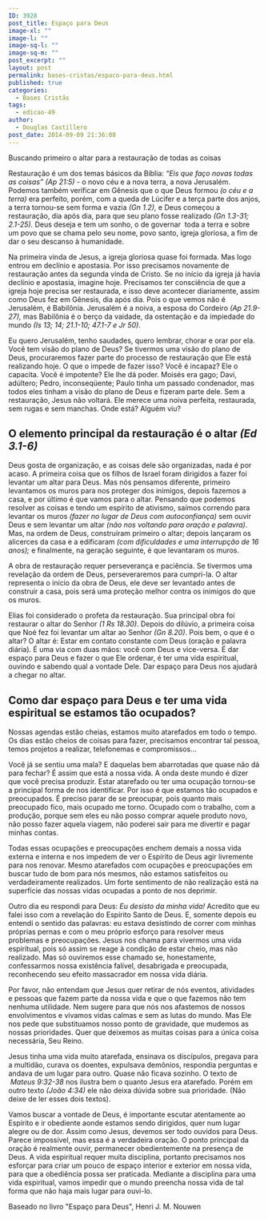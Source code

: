 ```yaml
---
ID: 3928
post_title: Espaço para Deus
image-xl: ""
image-l: ""
image-sq-l: ""
image-sq-m: ""
post_excerpt: ""
layout: post
permalink: bases-cristas/espaco-para-deus.html
published: true
categories:
  - Bases Cristãs
tags:
  - edicao-49
author:
  - Douglas Castillero
post_date: 2014-09-09 21:36:08
---
```

<p class="lead">Buscando primeiro o altar para a restauração de todas as coisas</p>
Restauração é um dos temas básicos da Bíblia: <i>“Eis que faço novas todas as coisas” (Ap 21:5) -</i> o novo céu e a nova terra, a nova Jerusalém. Podemos também verificar em Gênesis que o que Deus formou <i>(o céu e a terra)</i> era perfeito, porém, com a queda de Lúcifer e a terça parte dos anjos, a terra tornou-se sem forma e vazia <i>(Gn 1.2),</i> e Deus começou a restauração, dia após dia, para que seu plano fosse realizado <i>(Gn 1.3-31; 2.1-25).</i> Deus deseja e tem um sonho, o de governar  toda a terra e sobre um povo que se chama pelo seu nome, povo santo, igreja gloriosa, a fim de dar o seu descanso à humanidade.

Na primeira vinda de Jesus, a igreja gloriosa quase foi formada. Mas logo entrou em declínio e apostasia. Por isso precisamos novamente de restauração antes da segunda vinda de Cristo. Se no início da igreja já havia declínio e apostasia, imagine hoje. Precisamos ter consciência de que a igreja hoje precisa ser restaurada, e isso deve acontecer diariamente, assim como Deus fez em Gênesis, dia após dia. Pois o que vemos não é Jerusalém, é Babilônia. Jerusalém é a noiva, a esposa do Cordeiro <i>(Ap 21.9-27),</i> mas Babilônia é o berço da vaidade, da ostentação e da impiedade do mundo <i>(Is 13; 14; 21.1-10; 47.1-7 e Jr 50).</i>

Eu quero Jerusalém, tenho saudades, quero lembrar, chorar e orar por ela. Você tem visão do plano de Deus? Se tivermos uma visão do plano de Deus, procuraremos fazer parte do processo de restauração que Ele está realizando hoje. O que o impede de fazer isso? Você é incapaz? Ele o capacita. Você é impotente? Ele lhe dá poder. Moisés era gago; Davi, adúltero; Pedro, inconseqüente; Paulo tinha um passado condenador, mas todos eles tinham a visão do plano de Deus e fizeram parte dele. Sem a restauração, Jesus não voltará. Ele merece uma noiva perfeita, restaurada, sem rugas e sem manchas. Onde está? Alguém viu?
<h2>O elemento principal da restauração é o altar <i>(Ed 3.1-6)</i></h2>
Deus gosta de organização, e as coisas dele são organizadas, nada é por acaso. A primeira coisa que os filhos de Israel foram dirigidos a fazer foi levantar um altar para Deus. Mas nós pensamos diferente, primeiro levantamos os muros para nos proteger dos inimigos, depois fazemos a casa, e por último é que vamos para o altar. Pensando que podemos resolver as coisas e tendo um espírito de ativismo, saímos correndo para levantar os muros <i>(fazer no lugar de Deus com autoconfiança)</i> sem ouvir Deus e sem levantar um altar<i> (não nos voltando para oração e palavra)</i>. Mas, na ordem de Deus, construíram primeiro o altar; depois lançaram os alicerces da casa e a edificaram <i>(com dificuldades e uma interrupção de 16 anos);</i> e finalmente, na geração seguinte, é que levantaram os muros.

A obra de restauração requer perseverança e paciência. Se tivermos uma revelação da ordem de Deus, perseveraremos para cumpri-la. O altar representa o início da obra de Deus, ele deve ser levantado antes de construir a casa, pois será uma proteção melhor contra os inimigos do que os muros.

Elias foi considerado o profeta da restauração. Sua principal obra foi restaurar o altar do Senhor <i>(1 Rs 18.30)</i>. Depois do dilúvio, a primeira coisa que Noé fez foi levantar um altar ao Senhor <i>(Gn 8.20)</i>. Pois bem, o que é o altar? O altar é: Estar em contato constante com Deus (oração e palavra diária). É uma via com duas mãos: você com Deus e vice-versa. É dar espaço para Deus e fazer o que Ele ordenar, é ter uma vida espiritual, ouvindo e sabendo qual a vontade Dele. Dar espaço para Deus nos ajudará a chegar no altar.<strong><strong> </strong></strong>
<h2>Como dar espaço para Deus e ter uma vida espiritual se estamos tão ocupados?</h2>
Nossas agendas estão cheias, estamos muito atarefados em todo o tempo. Os dias estão cheios de coisas para fazer, precisamos encontrar tal pessoa, temos projetos a realizar, telefonemas e compromissos...

Você já se sentiu uma mala? E daquelas bem abarrotadas que quase não dá para fechar? É assim que está a nossa vida. A onda deste mundo é dizer que você precisa produzir. Estar atarefado ou ter uma ocupação tornou-se a principal forma de nos identificar. Por isso é que estamos tão ocupados e preocupados. É preciso parar de se preocupar, pois quanto mais preocupado fico, mais ocupado me torno. Ocupado com o trabalho, com a produção, porque sem eles eu não posso comprar aquele produto novo, não posso fazer aquela viagem, não poderei sair para me divertir e pagar minhas contas.

Todas essas ocupações e preocupações enchem demais a nossa vida externa e interna e nos impedem de ver o Espírito de Deus agir livremente para nos renovar. Mesmo atarefados com ocupações e preocupações em buscar tudo de bom para nós mesmos, não estamos satisfeitos ou verdadeiramente realizados. Um forte sentimento de não realização está na superfície das nossas vidas ocupadas a ponto de nos deprimir.

Outro dia eu respondi para Deus:<i> Eu desisto da minha vida!</i> Acredito que eu falei isso com a revelação do Espírito Santo de Deus. E, somente depois eu entendi o sentido das palavras: eu estava desistindo de correr com minhas próprias pernas e com o meu próprio esforço para resolver meus problemas e preocupações. Jesus nos chama para vivermos uma vida espiritual, pois só assim se reage à condição de estar cheio, mas não realizado. Mas só ouviremos esse chamado se, honestamente, confessarmos nossa existência falível, desabrigada e preocupada, reconhecendo seu efeito massacrador em nossa vida diária.

Por favor, não entendam que Jesus quer retirar de nós eventos, atividades e pessoas que fazem parte da nossa vida e que o que fazemos não tem nenhuma utilidade. Nem sugere para que nós nos afastemos de nossos envolvimentos e vivamos vidas calmas e sem as lutas do mundo. Mas Ele nos pede que substituamos nosso ponto de gravidade, que mudemos as nossas prioridades. Quer que deixemos as muitas coisas para a única coisa necessária, Seu Reino.

Jesus tinha uma vida muito atarefada, ensinava os discípulos, pregava para a multidão, curava os doentes, expulsava demônios, respondia perguntas e andava de um lugar para outro. Quase não ficava sozinho. O texto de  <i>Mateus 9:32-38</i> nos ilustra bem o quanto Jesus era atarefado. Porém em outro texto <i>(João 4:34)</i> ele não deixa dúvida sobre sua prioridade. (Não deixe de ler esses dois textos).

Vamos buscar a vontade de Deus, é importante escutar atentamente ao Espírito e ir obediente aonde estamos sendo dirigidos, quer num lugar alegre ou de dor. Assim como Jesus, devemos ser todo ouvidos para Deus. Parece impossível, mas essa é a verdadeira oração. O ponto principal da oração é realmente ouvir, permanecer obedientemente na presença de Deus. A vida espiritual requer muita disciplina, portanto precisamos nos esforçar para criar um pouco de espaço interior e exterior em nossa vida, para que a obediência possa ser praticada. Mediante a disciplina para uma vida espiritual, vamos impedir que o mundo preencha nossa vida de tal forma que não haja mais lugar para ouvi-lo.

Baseado no livro "Espaço para Deus", Henri J. M. Nouwen